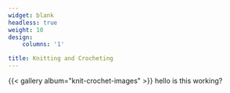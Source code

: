 ```yaml
---
widget: blank
headless: true
weight: 10
design:
    columns: '1'

title: Knitting and Crocheting
---
```

{{< gallery album="knit-crochet-images" >}}
hello is this working?